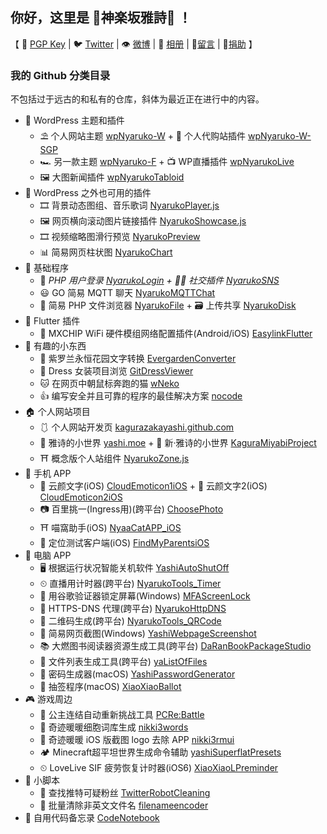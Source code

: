 ## 你好，这里是 🌸神楽坂雅詩🌈 ！
【 🔑 [PGP Key](https://github.com/kagurazakayashi/pubkey) | 🐦 [Twitter](https://twitter.com/kagurazakayashi) | 👁 [微博](https://weibo.com/KagurazakaYashi) | 👗 [相册](https://github.com/komeiji-satori/Dress/blob/master/KagurazakaYashi/README.md) | 📔[留言](https://gist.github.com/kagurazakayashi/c88f9670c9b00ea335cffdddd6bcacdf) | 💝[捐助](https://afdian.net/@yashi) 】
### 我的 Github 分类目录
不包括过于远古的和私有的仓库，斜体为最近正在进行中的内容。
- 🏰 WordPress 主题和插件
  - ⛱ 个人网站主题 [wpNyaruko-W](https://github.com/kagurazakayashi/wpNyaruko-W) + 🛒 个人代购站插件 [wpNyaruko-W-SGP](https://github.com/kagurazakayashi/wpNyaruko-W-SGP)
  - 🏎 另一款主题 [wpNyaruko-F](https://github.com/kagurazakayashi/wpNyaruko-F) + 📺 WP直播插件 [wpNyarukoLive](https://github.com/kagurazakayashi/wpNyarukoLive)
  - 🖼 大图新闻插件 [wpNyarukoTabloid](https://github.com/kagurazakayashi/wpNyarukoTabloid)
- 🧩 WordPress 之外也可用的插件
  - 🎞 背景动态图组、音乐歌词 [NyarukoPlayer.js](https://github.com/kagurazakayashi/NyarukoPlayer.js)
  - 🖼 网页横向滚动图片链接插件 [NyarukoShowcase.js](https://github.com/kagurazakayashi/NyarukoShowcase.js)
  - 🎞 视频缩略图滑行预览 [NyarukoPreview](https://github.com/kagurazakayashi/NyarukoPreview)
  - 📊 简易网页柱状图 [NyarukoChart](https://github.com/kagurazakayashi/NyarukoChart)
- 🎫 基础程序
  - 🔑 *PHP 用户登录 [NyarukoLogin](https://github.com/kagurazakayashi/NyarukoLogin) + 👯‍♀️ 社交插件 [NyarukoSNS](https://github.com/kagurazakayashi/NyarukoSNS)*
  - 😃 GO 简易 MQTT 聊天 [NyarukoMQTTChat](https://github.com/kagurazakayashi/NyarukoMQTTChat)
  - 📁 简易 PHP 文件浏览器 [NyarukoFile](https://github.com/kagurazakayashi/NyarukoFile) + 🗃️ 上传共享 [NyarukoDisk](https://github.com/kagurazakayashi/NyarukoDisk)
- 🦋 Flutter 插件
  - 📡 MXCHIP WiFi 硬件模组网络配置插件(Android/iOS) [EasylinkFlutter](https://github.com/kagurazakayashi/EasylinkFlutter)
- 🎀 有趣的小东西
  - 📜 紫罗兰永恒花园文字转换 [EvergardenConverter](https://github.com/kagurazakayashi/EvergardenConverter)
  - 👗 Dress 女装项目浏览 [GitDressViewer](https://github.com/kagurazakayashi/GitDressViewer)
  - 🐱 在网页中朝鼠标奔跑的猫 [wNeko](https://github.com/kagurazakayashi/wNeko)
  - 👍 编写安全并且可靠的程序的最佳解决方案 [nocode](https://github.com/kagurazakayashi/nocode)
- 🏠 个人网站项目
  - 🩱 个人网站开发页 [kagurazakayashi.github.com](https://github.com/kagurazakayashi/kagurazakayashi.github.com)
  - 🎡 雅诗的小世界 [yashi.moe](https://github.com/kagurazakayashi/yashi.moe) + 👒 新·雅诗的小世界 [KaguraMiyabi​ Project](https://github.com/KaguraMiyabi)
  - ⛩ 概念版个人站组件 [NyarukoZone.js](https://github.com/kagurazakayashi/NyarukoZone.js)
- 📱 手机 APP
  - 🌼 云颜文字(iOS) [CloudEmoticon1iOS](https://github.com/cloud-emoticon/CloudEmoticon1iOS) + 🌼 云颜文字2(iOS) [CloudEmoticon2iOS](https://github.com/cloud-emoticon/CloudEmoticon2iOS)
  - 📷 百里挑一(Ingress用)(跨平台) [ChoosePhoto](https://github.com/kagurazakayashi/ChoosePhoto)
  - ⛩ 喵窩助手(iOS) [NyaaCatAPP_iOS](https://github.com/kagurazakayashi/NyaaCatAPP_iOS)
  - 👻 定位测试客户端(iOS) [FindMyParentsiOS](https://github.com/kagurazakayashi/FindMyParentsiOS)
- 🔧 电脑 APP
  - 🖥 根据运行状况智能关机软件 [YashiAutoShutOff](https://github.com/kagurazakayashi/YashiAutoShutOff)
  - ⏲ 直播用计时器(跨平台) [NyarukoTools_Timer](https://github.com/kagurazakayashi/NyarukoTools_Timer)
  - 🔐 用谷歌验证器锁定屏幕(Windows) [MFAScreenLock](https://github.com/kagurazakayashi/MFAScreenLock)
  - 🧭 HTTPS-DNS 代理(跨平台) [NyarukoHttpDNS](https://github.com/kagurazakayashi/NyarukoHttpDNS)
  - 📱 二维码生成(跨平台) [NyarukoTools_QRCode](https://github.com/kagurazakayashi/NyarukoTools_QRCode)
  - 📰 简易网页截图(Windows) [YashiWebpageScreenshot](https://github.com/kagurazakayashi/YashiWebpageScreenshot)
  - 📚 大燃图书阅读器资源生成工具(跨平台) [DaRanBookPackageStudio](https://github.com/kagurazakayashi/DaRanBookPackageStudio)
  - 📂 文件列表生成工具(跨平台) [yaListOfFiles](https://github.com/kagurazakayashi/yaListOfFiles)
  - 🔐 密码生成器(macOS) [YashiPasswordGenerator](https://github.com/kagurazakayashi/YashiPasswordGenerator)
  - 🏺 抽签程序(macOS) [XiaoXiaoBallot](https://github.com/kagurazakayashi/XiaoXiaoBallot)
- 🎮 游戏周边
  - 👸 公主连结自动重新挑战工具 [PCRe:Battle](https://github.com/kagurazakayashi/PCRe-Battle)
  - 👗 奇迹暖暖细胞词库生成 [nikki3words](https://github.com/kagurazakayashi/nikki3words)
  - 👗 奇迹暖暖 iOS 版截图 logo 去除 APP [nikki3rmui](https://github.com/kagurazakayashi/nikki3rmui)
  - 🏕 Minecraft超平坦世界生成命令辅助 [yashiSuperflatPresets](https://github.com/kagurazakayashi/yashiSuperflatPresets)
  - ⏲ LoveLive SIF 疲劳恢复计时器(iOS6) [XiaoXiaoLPreminder](https://github.com/kagurazakayashi/XiaoXiaoLPreminder)
- 📜 小脚本
  - 🔫 查找推特可疑粉丝 [TwitterRobotCleaning](https://github.com/kagurazakayashi/TwitterRobotCleaning)
  - 📝 批量清除非英文文件名 [filenameencoder](https://github.com/kagurazakayashi/filenameencoder)
- 📔 自用代码备忘录 [CodeNotebook](https://github.com/kagurazakayashi/CodeNotebook)
